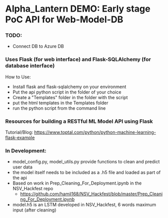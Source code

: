 # Alpha_Lantern DEMO: Early stage PoC API for Web-Model-DB
### TODO:
- Connect DB to Azure DB

### Uses Flask (for web interface) and Flask-SQLAlchemy (for database interface)
How to Use:
- Install flask and flask-sqlalchemy on your environment
- Put the api python script in the folder of your choice
- Create a "Templates" folder in the folder with the script
- put the html templates in the Templates folder
- run the python script from the command line

### Resources for building a RESTful ML Model API using Flask
Tutorial/Blog:
https://www.toptal.com/python/python-machine-learning-flask-example

### In Development:
- model_config.py, model_utils.py provide functions to clean and predict user data
- the model itself needs to be included as a .h5 file and loaded as part of the api
- Based on work in Prep_Cleaning_For_Deployment.ipynb in the NSV_Hackfest repo
  - https://github.com/hamil168/NSV_Hackfest/blob/master/Prep_Cleaning_For_Deployment.ipynb
- model.h5 is an LSTM developed in NSV_Hackfest, 6 words maximum input (after cleaning)
